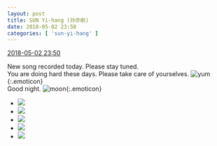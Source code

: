 ```yaml
---
layout: post
title: SUN Yi-hang (孙亦航)
date: 2018-05-02 23:50
categories: [ 'sun-yi-hang' ]
---
```


<div class="weibo-info">
  <a href="https://weibo.com/2565158051/GeQl5ujl8">2018-05-02 23:50</a>
</div>

New song recorded today. Please stay tuned.  
You are doing hard these days. Please take care of yourselves. ![yum](https://img.t.sinajs.cn/t4/appstyle/expression/ext/normal/fa/2018new_chanzui_org.png){:.emoticon}  
Good night. ![moon](https://img.t.sinajs.cn/t4/appstyle/expression/ext/normal/d5/2018new_yueliang_org.png){:.emoticon}

<!-- more -->

<ul class="weibo-pic-list-2">
  <li class="weibo-pic">
    <a href="http://wx2.sinaimg.cn/mw690/98e534a3ly1fqxeshfpo1j22ds1sgqv5.jpg"><img src="http://wx2.sinaimg.cn/thumb150/98e534a3ly1fqxeshfpo1j22ds1sgqv5.jpg"/></a>
  </li>
  <li class="weibo-pic">
    <a href="http://wx3.sinaimg.cn/mw690/98e534a3ly1fqxessb5r7j21sg2dsnpd.jpg"><img src="http://wx3.sinaimg.cn/thumb150/98e534a3ly1fqxessb5r7j21sg2dsnpd.jpg"/></a>
  </li>
  <li class="weibo-pic">
    <a href="http://wx2.sinaimg.cn/mw690/98e534a3ly1fqxexlxogoj21sg2dshdu.jpg"><img src="http://wx2.sinaimg.cn/thumb150/98e534a3ly1fqxexlxogoj21sg2dshdu.jpg"/></a>
  </li>
  <li class="weibo-pic">
    <a href="http://wx3.sinaimg.cn/mw690/98e534a3ly1fqxeug1fjuj21sg2dsx6p.jpg"><img src="http://wx3.sinaimg.cn/thumb150/98e534a3ly1fqxeug1fjuj21sg2dsx6p.jpg"/></a>
  </li>
  <li class="weibo-pic">
    <a href="http://wx3.sinaimg.cn/mw690/98e534a3ly1fqxeuzatzcj22ds1sgx6p.jpg"><img src="http://wx3.sinaimg.cn/thumb150/98e534a3ly1fqxeuzatzcj22ds1sgx6p.jpg"/></a>
  </li>
</ul>
